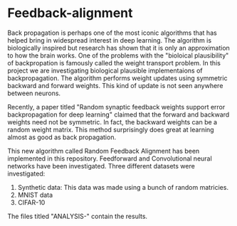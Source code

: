# Feedback-alignment
Back propagation is perhaps one of the most iconic algorithms that has helped bring in widespread interest in deep learning. The algorithm is biologically inspired but research has shown that it is only an approximation to how the brain works. One of the problems with the "bioloical plausibility" of backpropation is famously called the weight transport problem. In this project we are investigating biological plausible implementaions of backpropagation. The algorithm performs weight updates using symmetric backward and forward weights. This kind of update is not seen anywhere between neurons. 

Recently, a paper titled "Random synaptic feedback weights support error backpropagation for deep learning" claimed that the forward and backward weights need not be symmetric. In fact, the backward weights can be a random weight matrix. This method surprisingly does great at learning almost as good as back propagation. 

This new algorithm called Random Feedback Alignment has been implemented in this repository. Feedforward and Convolutional neural networks have been investigated. Three different datasets were investigated:

1. Synthetic data: This data was made using a bunch of random matricies.
2. MNIST data
3. CIFAR-10

The files titled "ANALYSIS-" contain the results.
